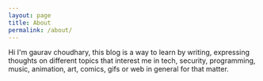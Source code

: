 ```yaml
---
layout: page
title: About
permalink: /about/
---
```

Hi I'm gaurav choudhary, this blog is a way to learn by writing, expressing thoughts on different topics that interest me in tech, security, programming, music, animation, art, comics, gifs or web in general for that matter.

